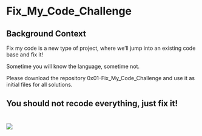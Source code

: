 # Fix_My_Code_Challenge
## Background Context
Fix my code is a new type of project, where we’ll jump into an existing code base and fix it!

Sometime you will know the language, sometime not.

Please download the repository 0x01-Fix_My_Code_Challenge and use it as initial files for all solutions.

You should not recode everything, just fix it!
- 
#
![](https://media.geeksforgeeks.org/wp-content/cdn-uploads/20200305191534/How-to-Approach-a-Coding-Problem.png)
